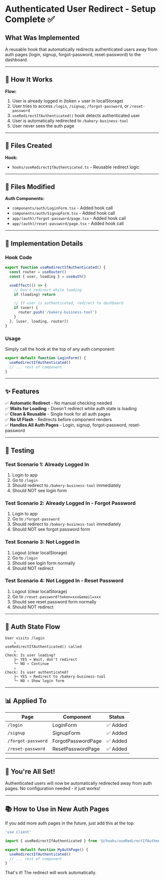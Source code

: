 # Authenticated User Redirect - Setup Complete ✅

## What Was Implemented

A reusable hook that automatically redirects authenticated users away from auth pages (login, signup, forgot-password, reset-password) to the dashboard.

---

## 🎯 How It Works

**Flow:**
1. User is already logged in (token + user in localStorage)
2. User tries to access `/login`, `/signup`, `/forgot-password`, or `/reset-password`
3. `useRedirectIfAuthenticated()` hook detects authenticated user
4. User is automatically redirected to `/bakery-business-tool`
5. User never sees the auth page

---

## 📁 Files Created

**Hook:**
- `hooks/useRedirectIfAuthenticated.ts` - Reusable redirect logic

---

## 📝 Files Modified

**Auth Components:**
- `components/auth/LoginForm.tsx` - Added hook call
- `components/auth/SignupForm.tsx` - Added hook call
- `app/(auth)/forgot-password/page.tsx` - Added hook call
- `app/(auth)/reset-password/page.tsx` - Added hook call

---

## 🔧 Implementation Details

### Hook Code
```typescript
export function useRedirectIfAuthenticated() {
  const router = useRouter()
  const { user, loading } = useAuth()

  useEffect(() => {
    // Don't redirect while loading
    if (loading) return

    // If user is authenticated, redirect to dashboard
    if (user) {
      router.push('/bakery-business-tool')
    }
  }, [user, loading, router])
}
```

### Usage
Simply call the hook at the top of any auth component:
```typescript
export default function LoginForm() {
  useRedirectIfAuthenticated()
  // ... rest of component
}
```

---

## ✨ Features

✅ **Automatic Redirect** - No manual checking needed  
✅ **Waits for Loading** - Doesn't redirect while auth state is loading  
✅ **Clean & Reusable** - Single hook for all auth pages  
✅ **No UI Flash** - Redirects before component renders  
✅ **Handles All Auth Pages** - Login, signup, forgot-password, reset-password  

---

## 🧪 Testing

### Test Scenario 1: Already Logged In
1. Login to app
2. Go to `/login`
3. Should redirect to `/bakery-business-tool` immediately
4. Should NOT see login form

### Test Scenario 2: Already Logged In - Forgot Password
1. Login to app
2. Go to `/forgot-password`
3. Should redirect to `/bakery-business-tool` immediately
4. Should NOT see forgot password form

### Test Scenario 3: Not Logged In
1. Logout (clear localStorage)
2. Go to `/login`
3. Should see login form normally
4. Should NOT redirect

### Test Scenario 4: Not Logged In - Reset Password
1. Logout (clear localStorage)
2. Go to `/reset-password?token=xxx&email=xxx`
3. Should see reset password form normally
4. Should NOT redirect

---

## 🔄 Auth State Flow

```
User visits /login
    ↓
useRedirectIfAuthenticated() called
    ↓
Check: Is user loading?
    ├─ YES → Wait, don't redirect
    └─ NO → Continue
    ↓
Check: Is user authenticated?
    ├─ YES → Redirect to /bakery-business-tool
    └─ NO → Show login form
```

---

## 📊 Applied To

| Page | Component | Status |
|------|-----------|--------|
| `/login` | LoginForm | ✅ Added |
| `/signup` | SignupForm | ✅ Added |
| `/forgot-password` | ForgotPasswordPage | ✅ Added |
| `/reset-password` | ResetPasswordPage | ✅ Added |

---

## 🎉 You're All Set!

Authenticated users will now be automatically redirected away from auth pages. No configuration needed - it just works!

---

## 📚 How to Use in New Auth Pages

If you add more auth pages in the future, just add this at the top:

```typescript
'use client'

import { useRedirectIfAuthenticated } from '@/hooks/useRedirectIfAuthenticated'

export default function MyAuthPage() {
  useRedirectIfAuthenticated()
  // ... rest of component
}
```

That's it! The redirect will work automatically.
